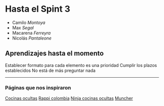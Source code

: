 # Hasta el Spint 3

- Camilo *Montoya*
- Max *Segal*
- Macarena *Ferreyra*
- Nicolás *Pantaleone*

## Aprendizajes hasta el momento

Establecer formato para cada elemento es una prioridad
Cumplir los plazos establecidos
No está de más preguntar nada

---

### Páginas que nos inspiraron

[Cocinas ocultas](https://cocinasocultas.com/)
[Rappi colombia](https://www.restaurantes.rappi.com/blog/10-consejos-para-empezar-una-cocina-oculta)
[Ninja cocinas ocultas](https://www.ninjacocinasocultas.com/info/)
[Muncher](https://www.muncher.com.co/)
